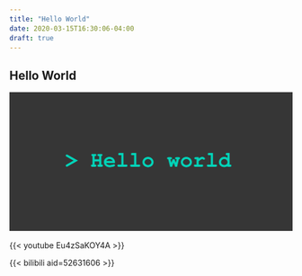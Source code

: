 ```yaml
---
title: "Hello World"
date: 2020-03-15T16:30:06-04:00
draft: true
---
```

## Hello World
![Figure](hello_world.png)

{{< youtube Eu4zSaKOY4A >}}

{{< bilibili aid=52631606 >}}
